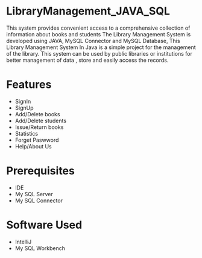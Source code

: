 # LibraryManagement_JAVA_SQL
This system provides convenient access to a comprehensive collection of information about books and students
The Library Management System is developed using JAVA, MySQL Connector and MySQL Database, This Library Management System In Java is a simple project for the management of the library.
This system can be used by public libraries or institutions for better management of data , store and easily access the records. 
# Features
* SignIn
* SignUp
* Add/Delete books
* Add/Delete students
* Issue/Return books
* Statistics 
* Forget Paswword 
* Help/About Us
# Prerequisites
* IDE
* My SQL Server
* My SQL Connector
# Software Used
* IntelliJ
* My SQL Workbench

